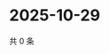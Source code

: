 # 2025-10-29

共 0 条

<!-- BEGIN ZHIHUQUESTIONS -->
<!-- 最后更新时间 Wed Oct 29 2025 13:12:21 GMT+0800 (China Standard Time) -->

<!-- END ZHIHUQUESTIONS -->

